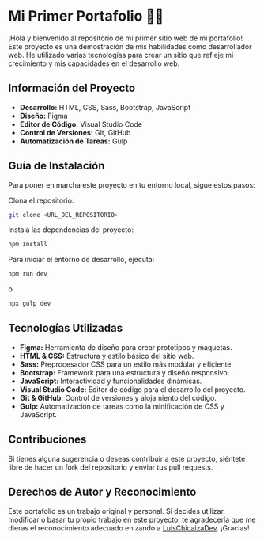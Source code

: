 # Mi Primer Portafolio 🚀✨
¡Hola y bienvenido al repositorio de mi primer sitio web de mi portafolio! Este proyecto es una demostración de mis habilidades como desarrollador web. He utilizado varias tecnologías para crear un sitio que refleje mi crecimiento y mis capacidades en el desarrollo web.

## Información del Proyecto
- **Desarrollo:** HTML, CSS, Sass, Bootstrap, JavaScript
- **Diseño:** Figma
- **Editor de Código:** Visual Studio Code
- **Control de Versiones:** Git, GitHub
- **Automatización de Tareas:** Gulp

## Guía de Instalación
Para poner en marcha este proyecto en tu entorno local, sigue estos pasos:

Clona el repositorio:
```sh
git clone <URL_DEL_REPOSITORIO>
```

Instala las dependencias del proyecto:
```sh
npm install
```

Para iniciar el entorno de desarrollo, ejecuta:
```sh
npm run dev
```
o 
```sh
npx gulp dev
```

## Tecnologías Utilizadas
- **Figma:** Herramienta de diseño para crear prototipos y maquetas.
- **HTML & CSS:** Estructura y estilo básico del sitio web.
- **Sass:** Preprocesador CSS para un estilo más modular y eficiente.
- **Bootstrap:** Framework para una estructura y diseño responsivo.
- **JavaScript:** Interactividad y funcionalidades dinámicas.
- **Visual Studio Code:** Editor de código para el desarrollo del proyecto.
- **Git & GitHub:** Control de versiones y alojamiento del código.
- **Gulp:** Automatización de tareas como la minificación de CSS y JavaScript.

## Contribuciones
Si tienes alguna sugerencia o deseas contribuir a este proyecto, siéntete libre de hacer un fork del repositorio y enviar tus pull requests.

## Derechos de Autor y Reconocimiento
Este portafolio es un trabajo original y personal. Si decides utilizar, modificar o basar tu propio trabajo en este proyecto, te agradecería que me dieras el reconocimiento adecuado enlzando a [LuisChicaizaDev](https://github.com/LuisChicaizaDev). ¡Gracias!





